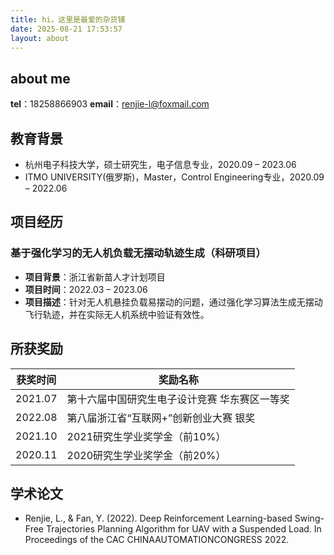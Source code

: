 ```yaml
---
title: hi，这里是最爱的杂货铺
date: 2025-08-21 17:53:57
layout: about
---
```


## about me
**tel**：18258866903
**email**：renjie-l@foxmail.com


## 教育背景
- 杭州电子科技大学，硕士研究生，电子信息专业，2020.09 – 2023.06
- ITMO UNIVERSITY(俄罗斯)，Master，Control Engineering专业，2020.09 – 2022.06


## 项目经历

### 基于强化学习的无人机负载无摆动轨迹生成（科研项目）
- **项目背景**：浙江省新苗人才计划项目
- **项目时间**：2022.03 – 2023.06
- **项目描述**：针对无人机悬挂负载易摆动的问题，通过强化学习算法生成无摆动飞行轨迹，并在实际无人机系统中验证有效性。


## 所获奖励
| 获奖时间 | 奖励名称 |
| --- | --- |
| 2021.07 | 第十六届中国研究生电子设计竞赛 华东赛区一等奖 |
| 2022.08 | 第八届浙江省“互联网+”创新创业大赛 银奖 |
| 2021.10 | 2021研究生学业奖学金（前10%） |
| 2020.11 | 2020研究生学业奖学金（前20%） |


## 学术论文
- Renjie, L., & Fan, Y. (2022). Deep Reinforcement Learning-based Swing-Free Trajectories Planning Algorithm for UAV with a Suspended Load. In Proceedings of the CAC CHINAAUTOMATIONCONGRESS 2022.